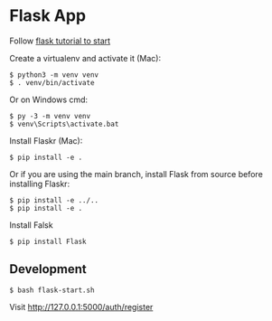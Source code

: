 
# Flask App

Follow [flask tutorial to start](https://github.com/pallets/flask/tree/main/examples/tutorial)


Create a virtualenv and activate it (Mac):

```console
$ python3 -m venv venv
$ . venv/bin/activate
```

Or on Windows cmd:

```console
$ py -3 -m venv venv
$ venv\Scripts\activate.bat
```

Install Flaskr (Mac):

```console
$ pip install -e .
```

Or if you are using the main branch, install Flask from source before installing Flaskr:

```console
$ pip install -e ../..
$ pip install -e .
```

Install Falsk 

```console
$ pip install Flask
```

## Development

```console
$ bash flask-start.sh
```

Visit http://127.0.0.1:5000/auth/register